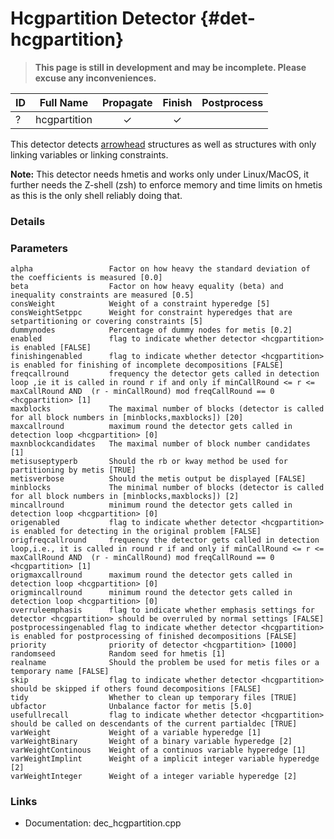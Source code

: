 # Hcgpartition Detector {#det-hcgpartition}
> **This page is still in development and may be incomplete. Please excuse any inconveniences.**

| ID |          Full Name          | Propagate | Finish | Postprocess |
|----|-----------------------------|:---------:|:------:|:-----------:|
| ?  | hcgpartition                | ✓ | ✓ |   |

This detector detects [arrowhead](#arrowhead) structures as well as structures
with only linking variables or linking constraints.

**Note:** This detector needs hmetis and works only under Linux/MacOS, it further needs the Z-shell (zsh)
to enforce memory and time limits on hmetis as this is the only shell reliably doing that.

### Details

### Parameters

    alpha                 Factor on how heavy the standard deviation of the coefficients is measured [0.0]
    beta                  Factor on how heavy equality (beta) and inequality constraints are measured [0.5]
    consWeight            Weight of a constraint hyperedge [5]
    consWeightSetppc      Weight for constraint hyperedges that are setpartitioning or covering constraints [5]
    dummynodes            Percentage of dummy nodes for metis [0.2]
    enabled               flag to indicate whether detector <hcgpartition> is enabled [FALSE]
    finishingenabled      flag to indicate whether detector <hcgpartition> is enabled for finishing of incomplete decompositions [FALSE]
    freqcallround         frequency the detector gets called in detection loop ,ie it is called in round r if and only if minCallRound <= r <= maxCallRound AND  (r - minCallRound) mod freqCallRound == 0 <hcgpartition> [1]
    maxblocks             The maximal number of blocks (detector is called for all block numbers in [minblocks,maxblocks]) [20]
    maxcallround          maximum round the detector gets called in detection loop <hcgpartition> [0]
    maxnblockcandidates   The maximal number of block number candidates [1]
    metisuseptyperb       Should the rb or kway method be used for partitioning by metis [TRUE]
    metisverbose          Should the metis output be displayed [FALSE]
    minblocks             The minimal number of blocks (detector is called for all block numbers in [minblocks,maxblocks]) [2]
    mincallround          minimum round the detector gets called in detection loop <hcgpartition> [0]
    origenabled           flag to indicate whether detector <hcgpartition> is enabled for detecting in the original problem [FALSE]
    origfreqcallround     frequency the detector gets called in detection loop,i.e., it is called in round r if and only if minCallRound <= r <= maxCallRound AND  (r - minCallRound) mod freqCallRound == 0 <hcgpartition> [1]
    origmaxcallround      maximum round the detector gets called in detection loop <hcgpartition> [0]
    origmincallround      minimum round the detector gets called in detection loop <hcgpartition> [0]
    overruleemphasis      flag to indicate whether emphasis settings for detector <hcgpartition> should be overruled by normal settings [FALSE]
    postprocessingenabled flag to indicate whether detector <hcgpartition> is enabled for postprocessing of finished decompositions [FALSE]
    priority              priority of detector <hcgpartition> [1000]
    randomseed            Random seed for hmetis [1]
    realname              Should the problem be used for metis files or a temporary name [FALSE]
    skip                  flag to indicate whether detector <hcgpartition> should be skipped if others found decompositions [FALSE]
    tidy                  Whether to clean up temporary files [TRUE]
    ubfactor              Unbalance factor for metis [5.0]
    usefullrecall         flag to indicate whether detector <hcgpartition> should be called on descendants of the current partialdec [TRUE]
    varWeight             Weight of a variable hyperedge [1]
    varWeightBinary       Weight of a binary variable hyperedge [2]
    varWeightContinous    Weight of a continuos variable hyperedge [1]
    varWeightImplint      Weight of a implicit integer variable hyperedge [2]
    varWeightInteger      Weight of a integer variable hyperedge [2]


### Links
 * Documentation: dec_hcgpartition.cpp
